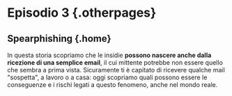 ---
---

# Episodio 3 {.otherpages}
## Spearphishing {.home}

In questa storia scopriamo che le insidie <b>possono nascere anche dalla ricezione di una semplice email</b>, il cui mittente potrebbe non essere quello che sembra a prima vista. Sicuramente ti è capitato di ricevere qualche mail "sospetta", a lavoro o a casa: oggi scopriamo quali possono essere le conseguenze e i rischi legati a questo fenomeno, anche nel mondo reale. 
